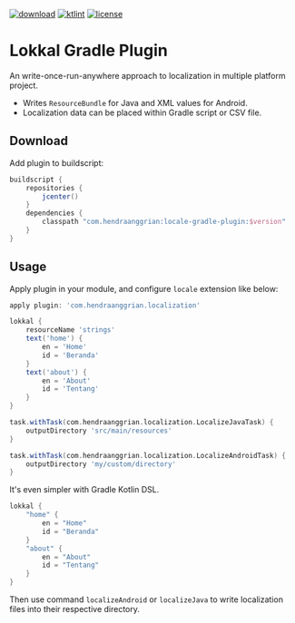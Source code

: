 [![download](https://api.bintray.com/packages/hendraanggrian/maven/locale-gradle-plugin/images/download.svg)](https://bintray.com/hendraanggrian/maven/locale-gradle-plugin/_latestVersion)
[![ktlint](https://img.shields.io/badge/code%20style-%E2%9D%A4-FF4081.svg)](https://ktlint.github.io/)
[![license](https://img.shields.io/github/license/hendraanggrian/locale-gradle-plugin)](http://www.apache.org/licenses/LICENSE-2.0)

Lokkal Gradle Plugin
====================
An write-once-run-anywhere approach to localization in multiple platform project.
* Writes `ResourceBundle` for Java and XML values for Android.
* Localization data can be placed within Gradle script or CSV file.

Download
--------
Add plugin to buildscript:

```gradle
buildscript {
    repositories {
        jcenter()
    }
    dependencies {
        classpath "com.hendraanggrian:locale-gradle-plugin:$version"
    }
}
```

Usage
-----
Apply plugin in your module, and configure `locale` extension like below:

```gradle
apply plugin: 'com.hendraanggrian.localization'

lokkal {
    resourceName 'strings'
    text('home') {
        en = 'Home'
        id = 'Beranda'
    }
    text('about') {
        en = 'About'
        id = 'Tentang'
    }
}

task.withTask(com.hendraanggrian.localization.LocalizeJavaTask) {
    outputDirectory 'src/main/resources'
}

task.withTask(com.hendraanggrian.localization.LocalizeAndroidTask) {
    outputDirectory 'my/custom/directory'
}
```

It's even simpler with Gradle Kotlin DSL.

```gradle
lokkal {
    "home" {
        en = "Home"
        id = "Beranda"
    }
    "about" {
        en = "About"
        id = "Tentang"
    }
}
```

Then use command `localizeAndroid` or `localizeJava` to write localization files into their respective directory.
